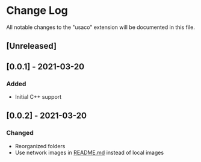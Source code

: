 # Change Log

All notable changes to the "usaco" extension will be documented in this file.

<!-- Check [Keep a Changelog](http://keepachangelog.com/) for recommendations on how to structure this file. -->

## [Unreleased]

## [0.0.1] - 2021-03-20
### Added
- Initial C++ support

## [0.0.2] - 2021-03-20
### Changed
- Reorganized folders
- Use network images in [README.md](README.md) instead of local images